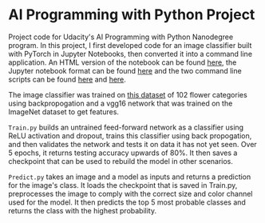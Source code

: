 # AI Programming with Python Project

Project code for Udacity's AI Programming with Python Nanodegree program. In this project, I first developed code for an image classifier built with PyTorch in Jupyter Notebooks, then converted it into a command line application. An HTML version of the notebook can be found [here](https://github.com/c-mcdonnell/image_classifier/blob/master/Image%20Classifier%20Project.html), the Jupyter notebook format can be found [here](https://github.com/c-mcdonnell/image_classifier/blob/master/Image%20Classifier%20Project.ipynb)  and the two command line scripts can be found [here](https://github.com/c-mcdonnell/image_classifier/blob/master/train.py) and [here](https://github.com/c-mcdonnell/image_classifier/blob/master/train.py).

The image classifier was trained on [this dataset](http://www.robots.ox.ac.uk/~vgg/data/flowers/102/index.html) of 102 flower categories using backpropogation and a vgg16 network that was trained on the ImageNet dataset to get features. 

`Train.py` builds an untrained feed-forward network as a classifier using ReLU activation and dropout, trains this classifier using back propogation, and then validates the network and tests it on data it has not yet seen. Over 5 epochs, it returns testing accuracy upwards of 80%. It then saves a checkpoint that can be used to rebuild the model in other scenarios.

`Predict.py` takes an image and a model as inputs and returns a prediction for the image's class. It loads the checkpoint that is saved in Train.py, preprocesses the image to comply with the correct size and color channel used for the model. It then predicts the top 5 most probable classes and returns the class with the highest probability.
